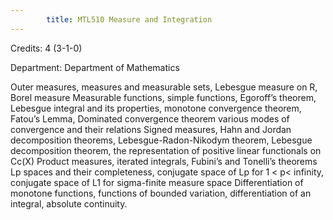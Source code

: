 ```yaml
---
        title: MTL510 Measure and Integration
---
```

Credits: 4 (3-1-0)

Department: Department of Mathematics

Outer measures, measures and measurable sets, Lebesgue measure on R, Borel measure Measurable functions, simple functions, Egoroff’s theorem, Lebesgue integral and its properties, monotone convergence theorem, Fatou’s Lemma, Dominated convergence theorem various modes of convergence and their relations Signed measures, Hahn and Jordan decomposition theorems, Lebesgue-Radon-Nikodym theorem, Lebesgue decomposition theorem, the representation of positive linear functionals on Cc(X) Product measures, iterated integrals, Fubini’s and Tonelli’s theorems Lp spaces and their completeness, conjugate space of Lp for 1 < p< infinity, conjugate space of L1 for sigma-finite measure space Differentiation of monotone functions, functions of bounded variation, differentiation of an integral, absolute continuity.